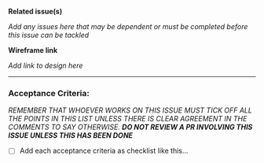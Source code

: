 __Related issue(s)__

_Add any issues here that may be dependent or must be completed before this issue can be tackled_

__Wireframe link__

_Add link to design here_

---

### Acceptance Criteria:

_REMEMBER THAT WHOEVER WORKS ON THIS ISSUE MUST TICK OFF ALL THE POINTS IN THIS LIST UNLESS THERE IS CLEAR AGREEMENT IN THE COMMENTS TO SAY OTHERWISE. **DO NOT REVIEW A PR INVOLVING THIS ISSUE UNLESS THIS HAS BEEN DONE**_ 

- [ ] Add each acceptance criteria as checklist like this...

